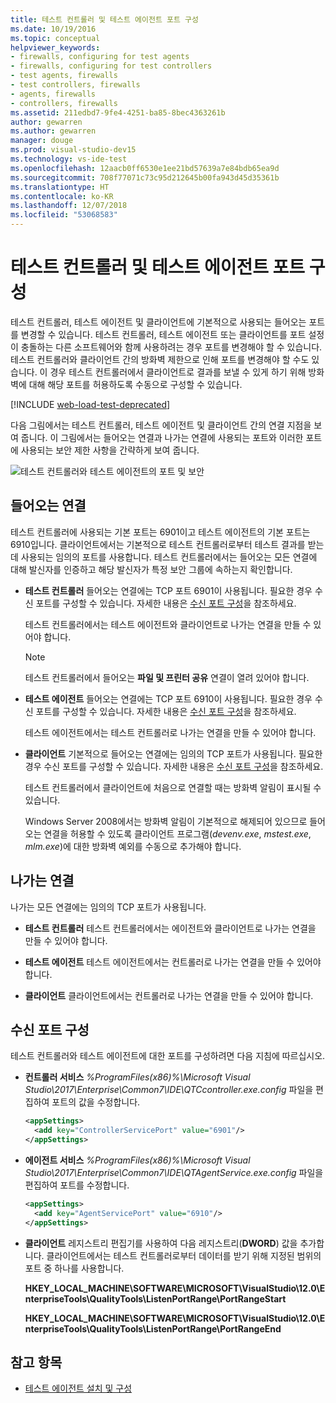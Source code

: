 ```yaml
---
title: 테스트 컨트롤러 및 테스트 에이전트 포트 구성
ms.date: 10/19/2016
ms.topic: conceptual
helpviewer_keywords:
- firewalls, configuring for test agents
- firewalls, configuring for test controllers
- test agents, firewalls
- test controllers, firewalls
- agents, firewalls
- controllers, firewalls
ms.assetid: 211edbd7-9fe4-4251-ba85-8bec4363261b
author: gewarren
ms.author: gewarren
manager: douge
ms.prod: visual-studio-dev15
ms.technology: vs-ide-test
ms.openlocfilehash: 12aacb0ff6530e1ee21bd57639a7e84bdb65ea9d
ms.sourcegitcommit: 708f77071c73c95d212645b00fa943d45d35361b
ms.translationtype: HT
ms.contentlocale: ko-KR
ms.lasthandoff: 12/07/2018
ms.locfileid: "53068583"
---
```

# <a name="configure-ports-for-test-controllers-and-test-agents"></a>테스트 컨트롤러 및 테스트 에이전트 포트 구성

테스트 컨트롤러, 테스트 에이전트 및 클라이언트에 기본적으로 사용되는 들어오는 포트를 변경할 수 있습니다. 테스트 컨트롤러, 테스트 에이전트 또는 클라이언트를 포트 설정이 충돌하는 다른 소프트웨어와 함께 사용하려는 경우 포트를 변경해야 할 수 있습니다. 테스트 컨트롤러와 클라이언트 간의 방화벽 제한으로 인해 포트를 변경해야 할 수도 있습니다. 이 경우 테스트 컨트롤러에서 클라이언트로 결과를 보낼 수 있게 하기 위해 방화벽에 대해 해당 포트를 허용하도록 수동으로 구성할 수 있습니다.

[!INCLUDE [web-load-test-deprecated](includes/web-load-test-deprecated.md)]

다음 그림에서는 테스트 컨트롤러, 테스트 에이전트 및 클라이언트 간의 연결 지점을 보여 줍니다. 이 그림에서는 들어오는 연결과 나가는 연결에 사용되는 포트와 이러한 포트에 사용되는 보안 제한 사항을 간략하게 보여 줍니다.

![테스트 컨트롤러와 테스트 에이전트의 포트 및 보안](../test/media/test-controller-agent-firewall.png)

## <a name="incoming-connections"></a>들어오는 연결

테스트 컨트롤러에 사용되는 기본 포트는 6901이고 테스트 에이전트의 기본 포트는 6910입니다. 클라이언트에서는 기본적으로 테스트 컨트롤러로부터 테스트 결과를 받는 데 사용되는 임의의 포트를 사용합니다. 테스트 컨트롤러에서는 들어오는 모든 연결에 대해 발신자를 인증하고 해당 발신자가 특정 보안 그룹에 속하는지 확인합니다.

- **테스트 컨트롤러** 들어오는 연결에는 TCP 포트 6901이 사용됩니다. 필요한 경우 수신 포트를 구성할 수 있습니다. 자세한 내용은 [수신 포트 구성](#configure-the-incoming-ports)을 참조하세요.

    테스트 컨트롤러에서는 테스트 에이전트와 클라이언트로 나가는 연결을 만들 수 있어야 합니다.

    > [!NOTE]
    > 테스트 컨트롤러에서 들어오는 **파일 및 프린터 공유** 연결이 열려 있어야 합니다.

- **테스트 에이전트** 들어오는 연결에는 TCP 포트 6910이 사용됩니다. 필요한 경우 수신 포트를 구성할 수 있습니다. 자세한 내용은 [수신 포트 구성](#configure-the-incoming-ports)을 참조하세요.

   테스트 에이전트에서는 테스트 컨트롤러로 나가는 연결을 만들 수 있어야 합니다.

- **클라이언트** 기본적으로 들어오는 연결에는 임의의 TCP 포트가 사용됩니다. 필요한 경우 수신 포트를 구성할 수 있습니다. 자세한 내용은 [수신 포트 구성](#configure-the-incoming-ports)을 참조하세요.

   테스트 컨트롤러에서 클라이언트에 처음으로 연결할 때는 방화벽 알림이 표시될 수 있습니다.

   Windows Server 2008에서는 방화벽 알림이 기본적으로 해제되어 있으므로 들어오는 연결을 허용할 수 있도록 클라이언트 프로그램(*devenv.exe*, *mstest.exe*, *mlm.exe*)에 대한 방화벽 예외를 수동으로 추가해야 합니다.

## <a name="outgoing-connections"></a>나가는 연결

나가는 모든 연결에는 임의의 TCP 포트가 사용됩니다.

- **테스트 컨트롤러** 테스트 컨트롤러에서는 에이전트와 클라이언트로 나가는 연결을 만들 수 있어야 합니다.

- **테스트 에이전트** 테스트 에이전트에서는 컨트롤러로 나가는 연결을 만들 수 있어야 합니다.

- **클라이언트** 클라이언트에서는 컨트롤러로 나가는 연결을 만들 수 있어야 합니다.

## <a name="configure-the-incoming-ports"></a>수신 포트 구성

테스트 컨트롤러와 테스트 에이전트에 대한 포트를 구성하려면 다음 지침에 따르십시오.

- **컨트롤러 서비스** *%ProgramFiles(x86)%\Microsoft Visual Studio\2017\Enterprise\Common7\IDE\QTCcontroller.exe.config* 파일을 편집하여 포트의 값을 수정합니다.

    ```xml
    <appSettings>
      <add key="ControllerServicePort" value="6901"/>
    </appSettings>
    ```

- **에이전트 서비스** *%ProgramFiles(x86)%\Microsoft Visual Studio\2017\Enterprise\Common7\IDE\QTAgentService.exe.config* 파일을 편집하여 포트를 수정합니다.

    ```xml
    <appSettings>
      <add key="AgentServicePort" value="6910"/>
    </appSettings>
    ```

- **클라이언트** 레지스트리 편집기를 사용하여 다음 레지스트리(**DWORD**) 값을 추가합니다. 클라이언트에서는 테스트 컨트롤러로부터 데이터를 받기 위해 지정된 범위의 포트 중 하나를 사용합니다.

     **HKEY_LOCAL_MACHINE\SOFTWARE\MICROSOFT\VisualStudio\12.0\EnterpriseTools\QualityTools\ListenPortRange\PortRangeStart**

     **HKEY_LOCAL_MACHINE\SOFTWARE\MICROSOFT\VisualStudio\12.0\EnterpriseTools\QualityTools\ListenPortRange\PortRangeEnd**

## <a name="see-also"></a>참고 항목

- [테스트 에이전트 설치 및 구성](../test/lab-management/install-configure-test-agents.md)